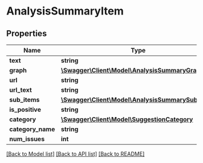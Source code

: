 # AnalysisSummaryItem

## Properties
Name | Type | Description | Notes
------------ | ------------- | ------------- | -------------
**text** | **string** |  | [optional] 
**graph** | [**\Swagger\Client\Model\AnalysisSummaryGraph**](AnalysisSummaryGraph.md) |  | [optional] 
**url** | **string** |  | [optional] 
**url_text** | **string** |  | [optional] 
**sub_items** | [**\Swagger\Client\Model\AnalysisSummarySubItem[]**](AnalysisSummarySubItem.md) |  | [optional] 
**is_positive** | **string** |  | [optional] 
**category** | [**\Swagger\Client\Model\SuggestionCategory**](SuggestionCategory.md) |  | [optional] 
**category_name** | **string** |  | [optional] 
**num_issues** | **int** |  | [optional] 

[[Back to Model list]](../README.md#documentation-for-models) [[Back to API list]](../README.md#documentation-for-api-endpoints) [[Back to README]](../README.md)


